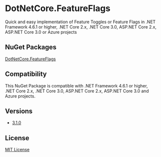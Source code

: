 # **DotNetCore.FeatureFlags**
Quick and easy implementation of Feature Toggles or Feature Flags in .NET Framework 4.6.1 or higher, .NET Core 2.x, .NET Core 3.0, ASP.NET Core 2.x, ASP.NET Core 3.0 or Azure projects

## NuGet Packages
[DotNetCore.FeatureFlags](https://www.nuget.org/packages/DotNetCore.FeatureFlags/)

## Compatibility
This NuGet Package is compatible with .NET Framework 4.6.1 or higher, .NET Core 2.x, .NET Core 3.0, ASP.NET Core 2.x, ASP.NET Core 3.0 and Azure projects.

## Versions
- [3.1.0](https://www.nuget.org/packages/DotNetCore.FeatureFlags/3.1.0)

## License
[MIT License](https://licenses.nuget.org/MIT)

